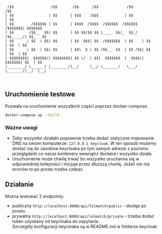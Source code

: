 ```

 /$$                 /$$       /$$      /$$             /$$               /$$
| $$                | $$      | $$$    /$$$            | $$              | $$
| $$        /$$$$$$ | $$      | $$$$  /$$$$  /$$$$$$  /$$$$$$    /$$$$$$$| $$$$$$$
| $$       /$$__  $$| $$      | $$ $$/$$ $$ |____  $$|_  $$_/   /$$_____/| $$__  $$
| $$      | $$  \ $$| $$      | $$  $$$| $$  /$$$$$$$  | $$    | $$      | $$  \ $$
| $$      | $$  | $$| $$      | $$\  $ | $$ /$$__  $$  | $$ /$$| $$      | $$  | $$
| $$$$$$$$|  $$$$$$/| $$$$$$$$| $$ \/  | $$|  $$$$$$$  |  $$$$/|  $$$$$$$| $$  | $$
|________/ \______/ |________/|__/     |__/ \_______/   \___/   \_______/|__/  |__/



```

## Uruchomienie testowe
Pozwala na uruchomienie wszystkich części poprzez docker-compose. 
```bash
docker-compose up --build
```
### Ważne uwagi
* Żeby wszystko działało poprawnie trzeba dodać statyczne mapowanie DNS na swoim komputerze: `127.0.0.1 keycloak`.
W ten sposób możemy dostać się do zasobów keycloaka po tym samym adresie z poziomu przeglądarki co nasze kontenery
wewnątrz dockera i wszystko działa.
* Uruchomienie może chwilę trwać bo wszystko uruchamia się w odpowiedniej kolejności i inicjuje przez dłuższą chwilę.
Jeżeli nie ma errorów to po prostu trzeba czekać

## Działanie
Można testować 2 endpointy:
* publiczny `http://localhost:8080/api/lolmatch/public` - dostęp po prostu
* prywatny `http://localhost:8080/api/lolmatch/private` - trzeba dodać token uzyskany od keycloaka do zapytania.  
Szczegóły konfiguracji keycloaka są w README.md w folderze keycloak